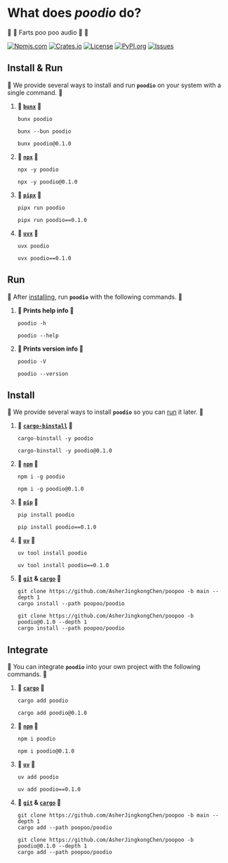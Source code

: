 # What does _**poodio**_ do?

💩 💨 Farts poo poo audio 💨 💩

[![Npmjs.com](https://img.shields.io/npm/v/poodio?style=for-the-badge&label=NPMJS&logo=npm&logoColor=%23c33&labelColor=%23333&color=%23c33)](https://www.npmjs.com/package/poodio)
[![Crates.io](https://img.shields.io/crates/v/poodio?style=for-the-badge&label=CRATES&logo=docs.rs&logoColor=%23fc3&labelColor=%23333&color=%23fc3)](https://docs.rs/poodio)
[![License](https://img.shields.io/crates/l/poodio?style=for-the-badge&label=LICENSE&logo=opensourceinitiative&logoColor=%23fff&labelColor=%23333&color=%234a3)](https://docs.rs/crate/poodio/latest/source/LICENSE.txt)
[![PyPI.org](https://img.shields.io/pypi/v/poodio?style=for-the-badge&label=PYPI&logo=pypi&logoColor=%23fc4&labelColor=%23333&color=%2337a)](https://pypi.org/project/poodio/)
[![Issues](https://img.shields.io/github/issues/AsherJingkongChen/poopoo?style=for-the-badge&label=ISSUES&logo=github&logoColor=%23fff&labelColor=%23333&color=%23eee)](https://github.com/AsherJingkongChen/poopoo/issues)

## Install & Run

💩 We provide several ways to install and run **`poodio`** on your system with a single command. 💩

1. **💩 [`bunx`](https://bun.sh/) 💩**
    ```shell
    bunx poodio
    ```
    ```shell
    bunx --bun poodio
    ```
    ```shell
    bunx poodio@0.1.0
    ```
2. **💩 [`npx`](https://nodejs.org/en/download/) 💩**
    ```shell
    npx -y poodio
    ```
    ```shell
    npx -y poodio@0.1.0
    ```
3. **💩 [`pipx`](https://pypi.org/project/pipx/) 💩**
    ```shell
    pipx run poodio
    ```
    ```shell
    pipx run poodio==0.1.0
    ```
4. **💩 [`uvx`](https://docs.astral.sh/uv/#installation) 💩**
    ```shell
    uvx poodio
    ```
    ```shell
    uvx poodio==0.1.0
    ```

## Run

💩 After [installing](#install), run **`poodio`** with the following commands. 💩

1. **💩 Prints help info 💩**
    ```shell
    poodio -h
    ```
    ```shell
    poodio --help
    ```
2. **💩 Prints version info 💩**
    ```shell
    poodio -V
    ```
    ```shell
    poodio --version
    ```

## Install

💩 We provide several ways to install **`poodio`** so you can [run](#run) it later. 💩

1. **💩 [`cargo-binstall`](https://github.com/cargo-bins/cargo-binstall?tab=readme-ov-file#installation) 💩**
    ```shell
    cargo-binstall -y poodio
    ```
    ```shell
    cargo-binstall -y poodio@0.1.0
    ```
2. **💩 [`npm`](https://nodejs.org/en/download/) 💩**
    ```shell
    npm i -g poodio
    ```
    ```shell
    npm i -g poodio@0.1.0
    ```
3. **💩 [`pip`](https://pip.pypa.io/en/stable/installation/) 💩**
    ```shell
    pip install poodio
    ```
    ```shell
    pip install poodio==0.1.0
    ```
4. **💩 [`uv`](https://docs.astral.sh/uv/#installation) 💩**
    ```shell
    uv tool install poodio
    ```
    ```shell
    uv tool install poodio==0.1.0
    ```
5. **💩 [`git`](https://git-scm.com/downloads) & [`cargo`](https://doc.rust-lang.org/cargo/getting-started/installation.html) 💩**
    ```shell
    git clone https://github.com/AsherJingkongChen/poopoo -b main --depth 1
    cargo install --path poopoo/poodio
    ```
    ```shell
    git clone https://github.com/AsherJingkongChen/poopoo -b poodio@0.1.0 --depth 1
    cargo install --path poopoo/poodio
    ```

## Integrate

💩 You can integrate **`poodio`** into your own project with the following commands. 💩

1. **💩 [`cargo`](https://doc.rust-lang.org/cargo/getting-started/installation.html) 💩**
    ```shell
    cargo add poodio
    ```
    ```shell
    cargo add poodio@0.1.0
    ```
2. **💩 [`npm`](https://nodejs.org/en/download/) 💩**
    ```shell
    npm i poodio
    ```
    ```shell
    npm i poodio@0.1.0
    ```
3. **💩 [`uv`](https://docs.astral.sh/uv/#installation) 💩**
    ```shell
    uv add poodio
    ```
    ```shell
    uv add poodio==0.1.0
    ```
4. **💩 [`git`](https://git-scm.com/downloads) & [`cargo`](https://doc.rust-lang.org/cargo/getting-started/installation.html) 💩**
    ```shell
    git clone https://github.com/AsherJingkongChen/poopoo -b main --depth 1
    cargo add --path poopoo/poodio
    ```
    ```shell
    git clone https://github.com/AsherJingkongChen/poopoo -b poodio@0.1.0 --depth 1
    cargo add --path poopoo/poodio
    ```
